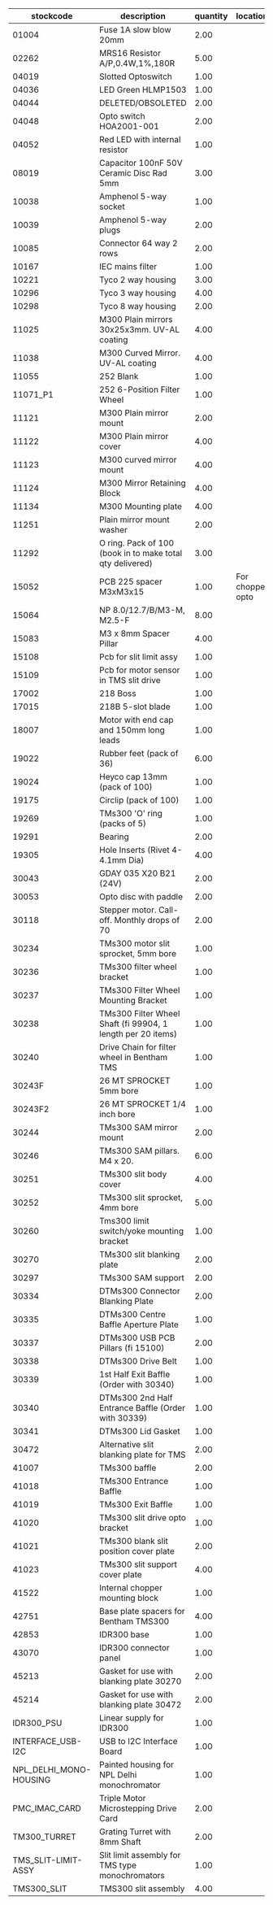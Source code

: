 |stockcode|description|quantity|location|
|---------|-----------|--------|--------|
|01004|Fuse 1A slow blow 20mm|2.00||
|02262|MRS16 Resistor A/P,0.4W,1%,180R|5.00||
|04019|Slotted Optoswitch|1.00||
|04036|LED Green HLMP1503|1.00||
|04044|DELETED/OBSOLETED|2.00||
|04048|Opto switch  HOA2001-001|2.00||
|04052|Red LED with internal resistor|1.00||
|08019|Capacitor 100nF 50V Ceramic Disc Rad 5mm|3.00||
|10038|Amphenol  5-way socket|1.00||
|10039|Amphenol 5-way plugs|2.00||
|10085|Connector  64 way 2 rows|2.00||
|10167|IEC mains filter|1.00||
|10221|Tyco 2 way housing|3.00||
|10296|Tyco 3 way housing|4.00||
|10298|Tyco 8 way housing|2.00||
|11025|M300 Plain mirrors 30x25x3mm.  UV-AL coating|4.00||
|11038|M300 Curved Mirror.  UV-AL coating|4.00||
|11055|252 Blank|1.00||
|11071_P1|252 6-Position Filter Wheel|1.00||
|11121|M300 Plain mirror mount|2.00||
|11122|M300 Plain mirror cover|4.00||
|11123|M300 curved mirror mount|4.00||
|11124|M300 Mirror Retaining Block|4.00||
|11134|M300 Mounting plate|4.00||
|11251|Plain mirror mount washer|2.00||
|11292|O ring. Pack of 100 (book in to make total qty delivered)|3.00||
|15052|PCB 225 spacer M3xM3x15|1.00|For chopper opto|
|15064|NP 8.0/12.7/B/M3-M, M2.5-F|8.00||
|15083|M3 x 8mm Spacer Pillar|4.00||
|15108|Pcb for slit limit assy|1.00||
|15109|Pcb for motor sensor in TMS slit drive|1.00||
|17002|218 Boss|1.00||
|17015|218B 5-slot blade|1.00||
|18007|Motor with end cap and 150mm long leads|1.00||
|19022|Rubber feet (pack of 36)|6.00||
|19024|Heyco cap 13mm (pack of 100)|1.00||
|19175|Circlip (pack of 100)|1.00||
|19269|TMs300 'O' ring  (packs of 5)|1.00||
|19291|Bearing|2.00||
|19305|Hole Inserts (Rivet 4-4.1mm Dia)|4.00||
|30043|GDAY 035 X20 B21 (24V)|2.00||
|30053|Opto disc with paddle|2.00||
|30118|Stepper motor.  Call-off.  Monthly drops of 70|2.00||
|30234|TMs300 motor slit sprocket, 5mm bore|1.00||
|30236|TMs300 filter wheel bracket|1.00||
|30237|TMs300 Filter Wheel Mounting Bracket|1.00||
|30238|TMs300 Filter Wheel Shaft (fi 99904, 1 length per 20 items)|1.00||
|30240|Drive Chain for filter wheel in Bentham TMS|1.00||
|30243F|26 MT SPROCKET 5mm bore|1.00||
|30243F2|26 MT SPROCKET 1/4 inch bore|1.00||
|30244|TMs300 SAM mirror mount|2.00||
|30246|TMs300 SAM pillars. M4 x 20.|6.00| |
|30251|TMs300 slit body cover|4.00||
|30252|TMs300 slit sprocket, 4mm bore|5.00||
|30260|Tms300 limit switch/yoke mounting bracket|1.00||
|30270|TMs300 slit blanking plate|2.00||
|30297|TMs300 SAM support|2.00||
|30334|DTMs300 Connector Blanking Plate|2.00||
|30335|DTMs300 Centre Baffle Aperture Plate|1.00||
|30337|DTMs300 USB PCB Pillars (fi 15100)|2.00||
|30338|DTMs300 Drive Belt|1.00||
|30339|1st Half Exit Baffle (Order with 30340)|1.00||
|30340|DTMs300 2nd Half Entrance Baffle (Order with 30339)|1.00||
|30341|DTMs300 Lid Gasket|1.00||
|30472|Alternative slit blanking plate for TMS|2.00||
|41007|TMs300 baffle|2.00||
|41018|TMs300 Entrance Baffle|1.00||
|41019|TMs300 Exit Baffle|1.00||
|41020|TMs300 slit drive opto bracket|1.00||
|41021|TMs300 blank slit position cover plate|2.00||
|41023|TMs300 slit support cover plate|4.00||
|41522|Internal chopper mounting block|1.00||
|42751|Base plate spacers for Bentham TMS300|4.00||
|42853|IDR300 base|1.00||
|43070|IDR300 connector panel|1.00||
|45213|Gasket for use with blanking plate 30270|2.00||
|45214|Gasket for use with blanking plate 30472|2.00||
|IDR300_PSU|Linear supply for IDR300|1.00||
|INTERFACE_USB-I2C|USB to I2C Interface Board|1.00||
|NPL_DELHI_MONO-HOUSING|Painted housing for NPL Delhi monochromator|1.00||
|PMC_IMAC_CARD|Triple Motor Microstepping Drive Card|2.00||
|TM300_TURRET|Grating Turret with 8mm Shaft|2.00||
|TMS_SLIT-LIMIT-ASSY|Slit limit assembly for TMS type monochromators|1.00||
|TMS300_SLIT|TMS300 slit assembly|4.00||
